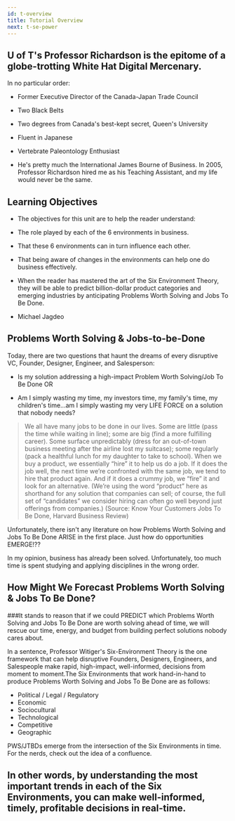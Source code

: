 ```yaml
---
id: t-overview
title: Tutorial Overview
next: t-se-power
---
```


## U of T's Professor Richardson is the epitome of a globe-trotting White Hat Digital Mercenary.

In no particular order:

- Former Executive Director of the Canada-Japan Trade Council

- Two Black Belts

- Two degrees from Canada's best-kept secret, Queen's University

- Fluent in Japanese

- Vertebrate Paleontology Enthusiast

- He's pretty much the International James Bourne of Business. In 2005, Professor Richardson hired me as his Teaching Assistant, and my life would never be the same.

## Learning Objectives

- The objectives for this unit are to help the reader understand:

- The role played by each of the 6 environments in business.

- That these 6 environments can in turn influence each other.

- That being aware of changes in the environments can help one do business effectively.

- When the reader has mastered the art of the Six Environment Theory, they will be able to predict billion-dollar product categories and emerging industries by anticipating Problems Worth Solving and Jobs To Be Done.

- Michael Jagdeo

## Problems Worth Solving & Jobs-to-be-Done

Today, there are two questions that haunt the dreams of every disruptive VC, Founder, Designer, Engineer, and Salesperson:

- Is my solution addressing a high-impact Problem Worth Solving/Job To Be Done OR

- Am I simply wasting my time, my investors time, my family's time, my children's time...am I simply wasting my very LIFE FORCE on a solution that nobody needs?

> We all have many jobs to be done in our lives. Some are little (pass the time while waiting in line); some are big (find a more fulfilling career). Some surface unpredictably (dress for an out-of-town business meeting after the airline lost my suitcase); some regularly (pack a healthful lunch for my daughter to take to school). When we buy a product, we essentially “hire” it to help us do a job. If it does the job well, the next time we’re confronted with the same job, we tend to hire that product again. And if it does a crummy job, we “fire” it and look for an alternative. (We’re using the word “product” here as shorthand for any solution that companies can sell; of course, the full set of “candidates” we consider hiring can often go well beyond just offerings from companies.) (Source: Know Your Customers Jobs To Be Done, Harvard Business Review)

Unfortunately, there isn't any literature on how Problems Worth Solving and Jobs To Be Done ARISE in the first place. Just how do opportunities EMERGE!??

In my opinion, business has already been solved. Unfortunately, too much time is spent studying and applying disciplines in the wrong order.

## How Might We Forecast Problems Worth Solving & Jobs To Be Done?

###It stands to reason that if we could PREDICT which Problems Worth Solving and Jobs To Be Done are worth solving ahead of time, we will rescue our time, energy, and budget from building perfect solutions nobody cares about.

In a sentence, Professor Witiger's Six-Environment Theory is the one framework that can help disruptive Founders, Designers, Engineers, and Salespeople make rapid, high-impact, well-informed, decisions from moment to moment.The Six Environments that work hand-in-hand to produce Problems Worth Solving and Jobs To Be Done are as follows:

- Political / Legal / Regulatory
- Economic
- Sociocultural
- Technological
- Competitive
- Geographic

PWS/JTBDs emerge from the intersection of the Six Environments in time. For the nerds, check out the idea of a confluence.

## In other words, by understanding the most important trends in each of the Six Environments, you can make well-informed, timely, profitable decisions in real-time.
